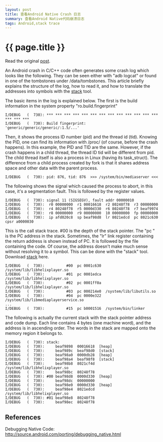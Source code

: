 ```yaml
---
layout: post 
title: 查看Android Native Crash 日志
summary: 查看Android Native代码崩溃日志
tags: Android,stack trace
---
```


{{ page.title }}
================

Read the original [post][1].

An Android crash in C/C++ code often generates some crash log which looks like the following. They can be seen either with "adb logcat" or found in one of the tombstones under /data/tombstones. This article briefly explains the structure of the log, how to read it, and how to translate the addresses into symbols with the [stack][2] tool.

The basic items in the log is explained below. The first is the build information in the system property "ro.build.fingerprint"

    I/DEBUG   (  730): *** *** *** *** *** *** *** *** *** *** *** *** *** *** *** *** 
    I/DEBUG   (  730): Build fingerprint: 'generic/generic/generic/:1.5/...'

Then, it shows the process ID number (pid) and the thread id (tid). Knowing the PID, one can find its information with /proc/<pid> (of course, before the crash happens). In this example, the PID and TID are the same. However, if the crash happens in a child thread, the thread ID tid will be different from pid. The child thread itself is also a process in Linux (having its task_struct). The difference from a child process created by fork is that it shares address space and other data with the parent process.

    I/DEBUG   (  730): pid: 876, tid: 876  >>> /system/bin/mediaserver <<<

The following shows the signal which caused the process to abort, in this case, it's a segmentation fault. This is followed by the register values.

    I/DEBUG   (  730): signal 11 (SIGSEGV), fault addr 00000010
    I/DEBUG   (  730):  r0 00000000  r1 00016618  r2 80248f78  r3 00000000
    I/DEBUG   (  730):  r4 80248f78  r5 0000d330  r6 80248f78  r7 beaf9974
    I/DEBUG   (  730):  r8 00000000  r9 00000000  10 00000000  fp 00000000
    I/DEBUG   (  730):  ip afd020c8  sp beaf98d8  lr 8021edcd  pc 8021c630  cpsr a0000030

This is the call stack trace. #00 is the depth of the stack pointer. The "pc <addr>" is the PC address in the stack. Sometimes, the "lr" link register containing the return address is shown instead of PC. It is followed by the file containing the code. Of course, the address doesn't make much sense without resolving it to a symbol. This can be done with the "stack" tool. Download [stack][1] here.

    I/DEBUG   (  730):          #00  pc 0001c630  /system/lib/libhelixplayer.so
    I/DEBUG   (  730):          #01  pc 0001edca  /system/lib/libhelixplayer.so
    I/DEBUG   (  730):          #02  pc 0001ff0a  /system/lib/libhelixplayer.so
    I/DEBUG   (  730):          #03  pc 000214e0  /system/lib/libutils.so
    I/DEBUG   (  730):          #04  pc 0000e322  /system/lib/libmediaplayerservice.so
    ...
    I/DEBUG   (  730):          #15  pc b0001516  /system/bin/linker

The following is actually the current stack with the stack pointer address and code dump. Each line contains 4 bytes (one machine word), and the address is in ascending order. The words in the stack are mapped onto the memory region it belongs to.

    I/DEBUG   (  730): stack:
    I/DEBUG   (  730):     beaf9898  00016618  [heap]
    I/DEBUG   (  730):     beaf989c  beaf98d0  [stack]
    I/DEBUG   (  730):     beaf98a0  0000db28  [heap]
    I/DEBUG   (  730):     beaf98a4  beaf98f8  [stack]
    I/DEBUG   (  730):     beaf98b8  8021cf4d  /system/lib/libhelixplayer.so
    I/DEBUG   (  730):     beaf98bc  80248f78
    I/DEBUG   (  730): #00 beaf98d8  0000d330  [heap]
    I/DEBUG   (  730):     beaf98dc  00000000
    I/DEBUG   (  730):     beaf98e0  0000d330  [heap]
    I/DEBUG   (  730):     beaf98e4  8021edcd  /system/lib/libhelixplayer.so
    I/DEBUG   (  730): #01 beaf98e8  80248f78
    I/DEBUG   (  730):     beaf98ec  80248f78

References
--------------
Debugging Native Code: http://source.android.com/porting/debugging_native.html

 [1]: http://bootloader.wikidot.com/linux:android:crashlog
 [2]: http://bootloader.wikidot.com/local--files/linux:android:crashlog/stack
